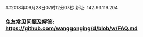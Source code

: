 ##2018年09月28日07时12分07秒 新址: 142.93.119.204
### 兔友常见问题及解答: https://github.com/wanggonging/d/blob/w/FAQ.md
